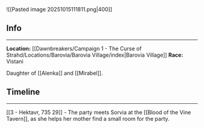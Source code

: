![[Pasted image 20251015111811.png|400]]
## Info
---
**Location:** [[Dawnbreakers/Campaign 1 - The Curse of Strahd/Locations/Barovia/Barovia Village/index|Barovia Village]]
**Race:** Vistani

Daughter of [[Alenka]] and [[Mirabel]].
## Timeline
---
[[3 - Hektavr, 735 29]] - The party meets Sorvia at the [[Blood of the Vine Tavern]], as she helps her mother find a small room for the party.